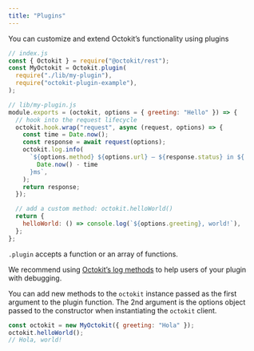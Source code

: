 ```yaml
---
title: "Plugins"
---
```


You can customize and extend Octokit’s functionality using plugins

```js
// index.js
const { Octokit } = require("@octokit/rest");
const MyOctokit = Octokit.plugin(
  require("./lib/my-plugin"),
  require("octokit-plugin-example"),
);

// lib/my-plugin.js
module.exports = (octokit, options = { greeting: "Hello" }) => {
  // hook into the request lifecycle
  octokit.hook.wrap("request", async (request, options) => {
    const time = Date.now();
    const response = await request(options);
    octokit.log.info(
      `${options.method} ${options.url} – ${response.status} in ${
        Date.now() - time
      }ms`,
    );
    return response;
  });

  // add a custom method: octokit.helloWorld()
  return {
    helloWorld: () => console.log(`${options.greeting}, world!`),
  };
};
```

`.plugin` accepts a function or an array of functions.

We recommend using [Octokit’s log methods](#logging) to help users of your plugin with debugging.

You can add new methods to the `octokit` instance passed as the first argument to
the plugin function. The 2nd argument is the options object passed to the
constructor when instantiating the `octokit` client.

```js
const octokit = new MyOctokit({ greeting: "Hola" });
octokit.helloWorld();
// Hola, world!
```
